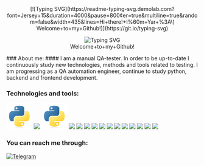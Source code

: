 <center>
[![Typing SVG](https://readme-typing-svg.demolab.com?font=Jersey+15&duration=4000&pause=800&center=true&multiline=true&random=false&width=435&lines=Hi+there!+I%60m+Yar+%3A\)<br>Welcome+to+my+Github!)](https://git.io/typing-svg)
</center>

<center>

![Typing SVG](https://readme-typing-svg.demolab.com?font=Jersey+15&duration=4000&pause=800&center=true&multiline=true&random=false&width=435&lines=Hi+there!+I%60m+Yar+%3A)<br>Welcome+to+my+Github!

</center>
### About me: 
#### I am a manual QA-tester. In order to be up-to-date I continuously study new technologies, methods and tools related to testing. I am progressing as a QA automation engineer, continue to study python, backend and frontend development.


###  Technologies and tools:
[<img src="https://raw.githubusercontent.com/devicons/devicon/master/icons/python/python-original.svg" height="68">](https://www.python.org/)
[<img src="https://user-images.githubusercontent.com/125588671/270274240-0b2a1a7a-58a1-4d02-85eb-f0490384cd7f.png" height="60">](https://developer.chrome.com/docs/devtools/)
[<img src="https://raw.githubusercontent.com/devicons/devicon/master/icons/python/python-original.svg" height="68">](https://www.python.org/) 
[<img src="https://user-images.githubusercontent.com/125588671/270273375-4f4ca48b-1302-431a-a02e-75ce20173789.svg" height="60">](https://www.jetbrains.com/ru-ru/pycharm/)
[<img src="https://user-images.githubusercontent.com/125588671/270273298-7df7439a-85ec-401b-b4e4-10dd87113ead.svg" height="60">](https://code.visualstudio.com/)
[<img src="https://user-images.githubusercontent.com/125588671/270274245-3a66a88f-2788-4cab-a0b8-b89863932bd3.png" height="60">](https://docs.pytest.org/en/7.4.x//)
[<img src="https://user-images.githubusercontent.com/125588671/270274251-12f6bf28-419c-4c34-8b34-8f1c129cb61b.png" height="60">](https://github.com/yashaka/selene)
[<img src="https://user-images.githubusercontent.com/125588671/270273340-0fe26f6c-0682-40e2-afcc-940e1571fb97.svg" height="60">](https://github.com/aaoshepkov)
[<img src="https://user-images.githubusercontent.com/125588671/270273316-ffcef045-2e3b-4528-a211-baa16e5475f1.svg" height="60">](https://www.postman.com/)
[<img src="https://user-images.githubusercontent.com/125588671/270273394-79fb6e1a-e10c-4e8f-8fef-23a902eb6546.svg" height="60">](https://swagger.io/)
[<img src="https://user-images.githubusercontent.com/125588671/270273370-5b4f24c6-187b-44eb-bd6e-fd035d819f05.svg" height="60">](https://www.postgresql.org/)
[<img src="https://user-images.githubusercontent.com/125588671/270273337-e7e19966-0ab7-48af-853a-eaa3a1025c85.svg" height="60">](https://www.atlassian.com/ru/software/confluence)
[<img src="https://user-images.githubusercontent.com/125588671/270273360-c7a2539e-3458-48c8-8830-93c87150438e.svg" height="60">](https://www.atlassian.com/ru/software/jira)
[<img src="https://user-images.githubusercontent.com/125588671/270274247-ae22508b-4487-4e4c-b837-f9224091edd9.png" height="60">](https://qase.io/)
[<img src="https://user-images.githubusercontent.com/125588671/270273326-1bea1010-d113-46fb-84f6-9899c9bda888.svg" height="60">](https://miro.com/app/dashboard/)


### You can reach me through:
[![Telegram](https://img.shields.io/badge/Telegram-2CA5E0?style=for-the-badge&logo=telegram&logoColor=white)](https://t.me/Yakorchak)

